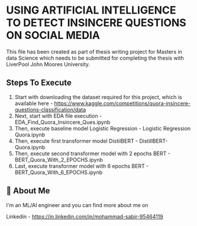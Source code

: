 # USING ARTIFICIAL INTELLIGENCE TO DETECT INSINCERE QUESTIONS ON SOCIAL MEDIA

This file has been created as part of thesis writing project for Masters in data Science which needs to be submitted for completing the thesis with LiverPool John Moores University.

## Steps To Execute
1. Start with downloading the dataset required for this project, which is available here - https://www.kaggle.com/competitions/quora-insincere-questions-classification/data 
2. Next, start with EDA file execution - EDA_Find_Quora_Insincere_Ques.ipynb
3. Then, execute baseline model Logistic Regression - Logistic Regression Quora.ipynb
4. Then, execute first transformer model DistilBERT - DistillBERT-Quora.ipynb
5. Then, execute second transformer model with 2 epochs BERT - BERT_Quora_With_2_EPOCHS.ipynb
6. Last, execute transformer model with 6 epochs BERT - BERT_Quora_With_6_EPOCHS.ipynb


## 🚀 About Me
I'm an ML/AI engineer and you can find more about me on 

Linkedin - https://in.linkedin.com/in/mohammad-sabir-95464119 

